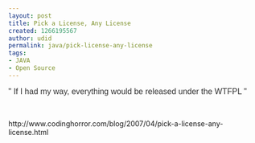 ```yaml
---
layout: post
title: Pick a License, Any License
created: 1266195567
author: udid
permalink: java/pick-license-any-license
tags:
- JAVA
- Open Source
---
```

<p><span class="Apple-style-span" style="color: rgb(51, 51, 51); font-family: calibri, tahoma, arial, sans-serif; line-height: 20px; font-size: 16px; ">&quot; If I had my way, everything would be released under the WTFPL &quot;</span></p>
<p>&nbsp;</p>
<p>http://www.codinghorror.com/blog/2007/04/pick-a-license-any-license.html</p>
